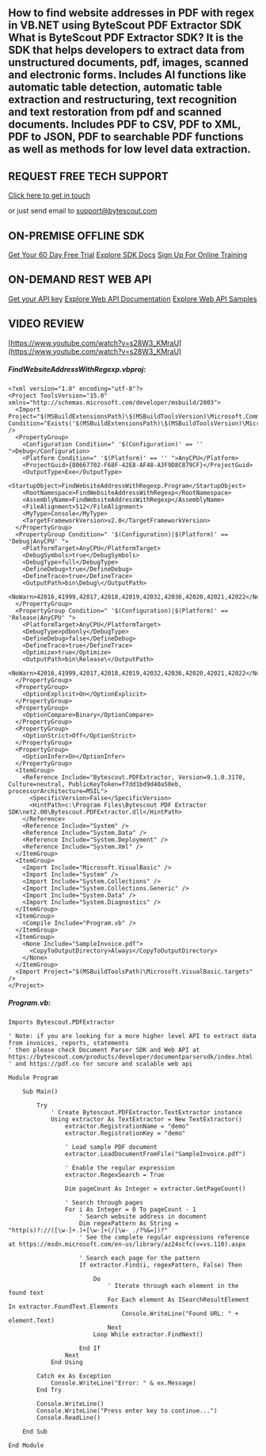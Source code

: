## How to find website addresses in PDF with regex in VB.NET using ByteScout PDF Extractor SDK What is ByteScout PDF Extractor SDK? It is the SDK that helps developers to extract data from unstructured documents, pdf, images, scanned and electronic forms. Includes AI functions like automatic table detection, automatic table extraction and restructuring, text recognition and text restoration from pdf and scanned documents. Includes PDF to CSV, PDF to XML, PDF to JSON, PDF to searchable PDF functions as well as methods for low level data extraction.

## REQUEST FREE TECH SUPPORT

[Click here to get in touch](https://bytescout.zendesk.com/hc/en-us/requests/new?subject=ByteScout%20PDF%20Extractor%20SDK%20Question)

or just send email to [support@bytescout.com](mailto:support@bytescout.com?subject=ByteScout%20PDF%20Extractor%20SDK%20Question) 

## ON-PREMISE OFFLINE SDK 

[Get Your 60 Day Free Trial](https://bytescout.com/download/web-installer?utm_source=github-readme)
[Explore SDK Docs](https://bytescout.com/documentation/index.html?utm_source=github-readme)
[Sign Up For Online Training](https://academy.bytescout.com/)


## ON-DEMAND REST WEB API

[Get your API key](https://pdf.co/documentation/api?utm_source=github-readme)
[Explore Web API Documentation](https://pdf.co/documentation/api?utm_source=github-readme)
[Explore Web API Samples](https://github.com/bytescout/ByteScout-SDK-SourceCode/tree/master/PDF.co%20Web%20API)

## VIDEO REVIEW

[https://www.youtube.com/watch?v=s28W3_KMraU](https://www.youtube.com/watch?v=s28W3_KMraU)




<!-- code block begin -->

##### **FindWebsiteAddressWithRegexp.vbproj:**
    
```
<?xml version="1.0" encoding="utf-8"?>
<Project ToolsVersion="15.0" xmlns="http://schemas.microsoft.com/developer/msbuild/2003">
  <Import Project="$(MSBuildExtensionsPath)\$(MSBuildToolsVersion)\Microsoft.Common.props" Condition="Exists('$(MSBuildExtensionsPath)\$(MSBuildToolsVersion)\Microsoft.Common.props')" />
  <PropertyGroup>
    <Configuration Condition=" '$(Configuration)' == '' ">Debug</Configuration>
    <Platform Condition=" '$(Platform)' == '' ">AnyCPU</Platform>
    <ProjectGuid>{80667702-F68F-42E8-AF48-A3F9D8C879CF}</ProjectGuid>
    <OutputType>Exe</OutputType>
    <StartupObject>FindWebsiteAddressWithRegexp.Program</StartupObject>
    <RootNamespace>FindWebsiteAddressWithRegexp</RootNamespace>
    <AssemblyName>FindWebsiteAddressWithRegexp</AssemblyName>
    <FileAlignment>512</FileAlignment>
    <MyType>Console</MyType>
    <TargetFrameworkVersion>v2.0</TargetFrameworkVersion>
  </PropertyGroup>
  <PropertyGroup Condition=" '$(Configuration)|$(Platform)' == 'Debug|AnyCPU' ">
    <PlatformTarget>AnyCPU</PlatformTarget>
    <DebugSymbols>true</DebugSymbols>
    <DebugType>full</DebugType>
    <DefineDebug>true</DefineDebug>
    <DefineTrace>true</DefineTrace>
    <OutputPath>bin\Debug\</OutputPath>
    <NoWarn>42016,41999,42017,42018,42019,42032,42036,42020,42021,42022</NoWarn>
  </PropertyGroup>
  <PropertyGroup Condition=" '$(Configuration)|$(Platform)' == 'Release|AnyCPU' ">
    <PlatformTarget>AnyCPU</PlatformTarget>
    <DebugType>pdbonly</DebugType>
    <DefineDebug>false</DefineDebug>
    <DefineTrace>true</DefineTrace>
    <Optimize>true</Optimize>
    <OutputPath>bin\Release\</OutputPath>
    <NoWarn>42016,41999,42017,42018,42019,42032,42036,42020,42021,42022</NoWarn>
  </PropertyGroup>
  <PropertyGroup>
    <OptionExplicit>On</OptionExplicit>
  </PropertyGroup>
  <PropertyGroup>
    <OptionCompare>Binary</OptionCompare>
  </PropertyGroup>
  <PropertyGroup>
    <OptionStrict>Off</OptionStrict>
  </PropertyGroup>
  <PropertyGroup>
    <OptionInfer>On</OptionInfer>
  </PropertyGroup>
  <ItemGroup>
    <Reference Include="Bytescout.PDFExtractor, Version=9.1.0.3170, Culture=neutral, PublicKeyToken=f7dd1bd9d40a50eb, processorArchitecture=MSIL">
      <SpecificVersion>False</SpecificVersion>
      <HintPath>c:\Program Files\Bytescout PDF Extractor SDK\net2.00\Bytescout.PDFExtractor.dll</HintPath>
    </Reference>
    <Reference Include="System" />
    <Reference Include="System.Data" />
    <Reference Include="System.Deployment" />
    <Reference Include="System.Xml" />
  </ItemGroup>
  <ItemGroup>
    <Import Include="Microsoft.VisualBasic" />
    <Import Include="System" />
    <Import Include="System.Collections" />
    <Import Include="System.Collections.Generic" />
    <Import Include="System.Data" />
    <Import Include="System.Diagnostics" />
  </ItemGroup>
  <ItemGroup>
    <Compile Include="Program.vb" />
  </ItemGroup>
  <ItemGroup>
    <None Include="SampleInvoice.pdf">
      <CopyToOutputDirectory>Always</CopyToOutputDirectory>
    </None>
  </ItemGroup>
  <Import Project="$(MSBuildToolsPath)\Microsoft.VisualBasic.targets" />
</Project>
```

<!-- code block end -->    

<!-- code block begin -->

##### **Program.vb:**
    
```
Imports Bytescout.PDFExtractor

' Note: if you are looking for a more higher level API to extract data from invoices, reports, statements
' then please check Document Parser SDK and Web API at https://bytescout.com/products/developer/documentparsersdk/index.html
' and https://pdf.co for secure and scalable web api

Module Program

    Sub Main()

        Try
            ' Create Bytescout.PDFExtractor.TextExtractor instance
            Using extractor As TextExtractor = New TextExtractor()
                extractor.RegistrationName = "demo"
                extractor.RegistrationKey = "demo"

                ' Load sample PDF document
                extractor.LoadDocumentFromFile("SampleInvoice.pdf")

                ' Enable the regular expression 
                extractor.RegexSearch = True

                Dim pageCount As Integer = extractor.GetPageCount()

                ' Search through pages
                For i As Integer = 0 To pageCount - 1
                    ' Search website address in document
                    Dim regexPattern As String = "http(s)?://([\w-]+.)+[\w-]+(/[\w- ./?%&=])?"
                    ' See the complete regular expressions reference at https://msdn.microsoft.com/en-us/library/az24scfc(v=vs.110).aspx

                    ' Search each page for the pattern
                    If extractor.Find(i, regexPattern, False) Then

                        Do
                            ' Iterate through each element in the found text
                            For Each element As ISearchResultElement In extractor.FoundText.Elements
                                Console.WriteLine("Found URL: " + element.Text)
                            Next
                        Loop While extractor.FindNext()

                    End If
                Next
            End Using

        Catch ex As Exception
            Console.WriteLine("Error: " & ex.Message)
        End Try

        Console.WriteLine()
        Console.WriteLine("Press enter key to continue...")
        Console.ReadLine()

    End Sub

End Module

```

<!-- code block end -->